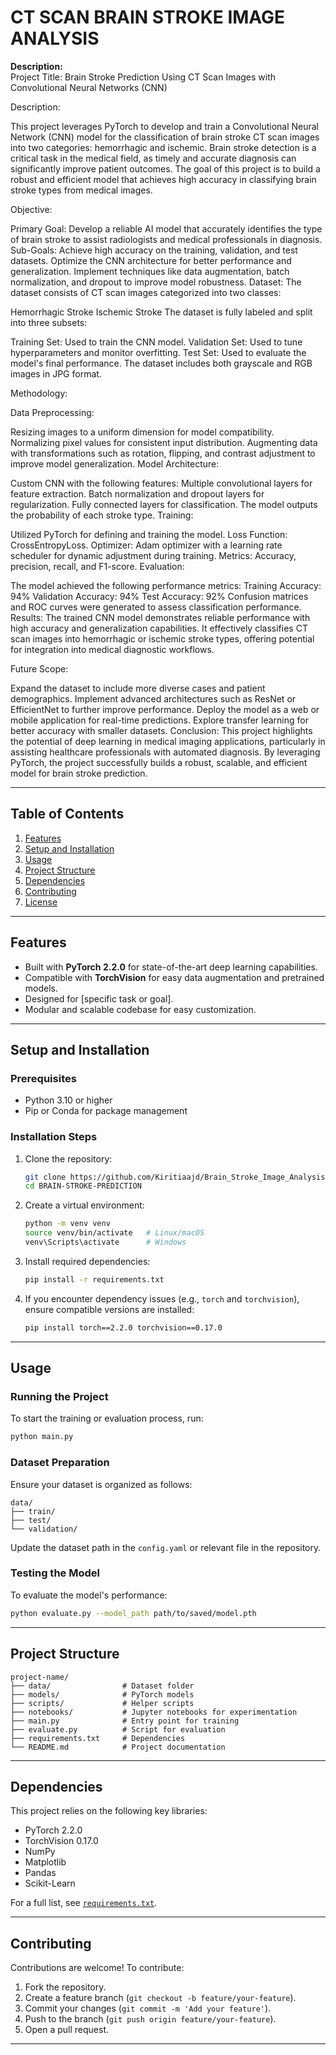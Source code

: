 # CT SCAN BRAIN STROKE IMAGE ANALYSIS
**Description:**  
Project Title: Brain Stroke Prediction Using CT Scan Images with Convolutional Neural Networks (CNN)

Description:

This project leverages PyTorch to develop and train a Convolutional Neural Network (CNN) model for the classification of brain stroke CT scan images into two categories: hemorrhagic and ischemic. Brain stroke detection is a critical task in the medical field, as timely and accurate diagnosis can significantly improve patient outcomes. The goal of this project is to build a robust and efficient model that achieves high accuracy in classifying brain stroke types from medical images.

Objective:

Primary Goal: Develop a reliable AI model that accurately identifies the type of brain stroke to assist radiologists and medical professionals in diagnosis.
Sub-Goals:
Achieve high accuracy on the training, validation, and test datasets.
Optimize the CNN architecture for better performance and generalization.
Implement techniques like data augmentation, batch normalization, and dropout to improve model robustness.
Dataset: The dataset consists of CT scan images categorized into two classes:

Hemorrhagic Stroke
Ischemic Stroke
The dataset is fully labeled and split into three subsets:

Training Set: Used to train the CNN model.
Validation Set: Used to tune hyperparameters and monitor overfitting.
Test Set: Used to evaluate the model's final performance.
The dataset includes both grayscale and RGB images in JPG format.

Methodology:

Data Preprocessing:

Resizing images to a uniform dimension for model compatibility.
Normalizing pixel values for consistent input distribution.
Augmenting data with transformations such as rotation, flipping, and contrast adjustment to improve model generalization.
Model Architecture:

Custom CNN with the following features:
Multiple convolutional layers for feature extraction.
Batch normalization and dropout layers for regularization.
Fully connected layers for classification.
The model outputs the probability of each stroke type.
Training:

Utilized PyTorch for defining and training the model.
Loss Function: CrossEntropyLoss.
Optimizer: Adam optimizer with a learning rate scheduler for dynamic adjustment during training.
Metrics: Accuracy, precision, recall, and F1-score.
Evaluation:

The model achieved the following performance metrics:
Training Accuracy: 94%
Validation Accuracy: 94%
Test Accuracy: 92%
Confusion matrices and ROC curves were generated to assess classification performance.
Results: The trained CNN model demonstrates reliable performance with high accuracy and generalization capabilities. It effectively classifies CT scan images into hemorrhagic or ischemic stroke types, offering potential for integration into medical diagnostic workflows.

Future Scope:

Expand the dataset to include more diverse cases and patient demographics.
Implement advanced architectures such as ResNet or EfficientNet to further improve performance.
Deploy the model as a web or mobile application for real-time predictions.
Explore transfer learning for better accuracy with smaller datasets.
Conclusion: This project highlights the potential of deep learning in medical imaging applications, particularly in assisting healthcare professionals with automated diagnosis. By leveraging PyTorch, the project successfully builds a robust, scalable, and efficient model for brain stroke prediction.

---

## Table of Contents
1. [Features](#features)
2. [Setup and Installation](#setup-and-installation)
3. [Usage](#usage)
4. [Project Structure](#project-structure)
5. [Dependencies](#dependencies)
6. [Contributing](#contributing)
7. [License](#license)

---

## Features
- Built with **PyTorch 2.2.0** for state-of-the-art deep learning capabilities.
- Compatible with **TorchVision** for easy data augmentation and pretrained models.
- Designed for [specific task or goal].
- Modular and scalable codebase for easy customization.

---

## Setup and Installation

### Prerequisites
- Python 3.10 or higher
- Pip or Conda for package management

### Installation Steps
1. Clone the repository:
   ```bash
   git clone https://github.com/Kiritiaajd/Brain_Stroke_Image_Analysis.git
   cd BRAIN-STROKE-PREDICTION
   ```
2. Create a virtual environment:
   ```bash
   python -m venv venv
   source venv/bin/activate   # Linux/macOS
   venv\Scripts\activate      # Windows
   ```
3. Install required dependencies:
   ```bash
   pip install -r requirements.txt
   ```

4. If you encounter dependency issues (e.g., `torch` and `torchvision`), ensure compatible versions are installed:
   ```bash
   pip install torch==2.2.0 torchvision==0.17.0
   ```

---

## Usage

### Running the Project
To start the training or evaluation process, run:
```bash
python main.py
```

### Dataset Preparation
Ensure your dataset is organized as follows:
```
data/
├── train/
├── test/
└── validation/
```

Update the dataset path in the `config.yaml` or relevant file in the repository.

### Testing the Model
To evaluate the model's performance:
```bash
python evaluate.py --model_path path/to/saved/model.pth
```

---

## Project Structure
```
project-name/
├── data/                # Dataset folder
├── models/              # PyTorch models
├── scripts/             # Helper scripts
├── notebooks/           # Jupyter notebooks for experimentation
├── main.py              # Entry point for training
├── evaluate.py          # Script for evaluation
├── requirements.txt     # Dependencies
└── README.md            # Project documentation
```

---

## Dependencies
This project relies on the following key libraries:
- PyTorch 2.2.0
- TorchVision 0.17.0
- NumPy
- Matplotlib
- Pandas
- Scikit-Learn

For a full list, see [`requirements.txt`](requirements.txt).

---

## Contributing
Contributions are welcome! To contribute:
1. Fork the repository.
2. Create a feature branch (`git checkout -b feature/your-feature`).
3. Commit your changes (`git commit -m 'Add your feature'`).
4. Push to the branch (`git push origin feature/your-feature`).
5. Open a pull request.

---


